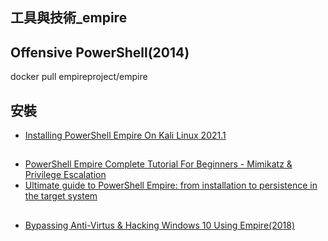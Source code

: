 ## 工具與技術_empire

## Offensive PowerShell(2014)


docker pull empireproject/empire

## 安裝

- [Installing PowerShell Empire On Kali Linux 2021.1]()

##

- [PowerShell Empire Complete Tutorial For Beginners - Mimikatz & Privilege Escalation](https://www.youtube.com/watch?v=52xkWbDMUUM)
- [Ultimate guide to PowerShell Empire: from installation to persistence in the target system](https://hackmag.com/security/powershell-empire/)

##

- [Bypassing Anti-Virtus & Hacking Windows 10 Using Empire(2018)](https://www.youtube.com/watch?v=a2NYnp7Az7k)
